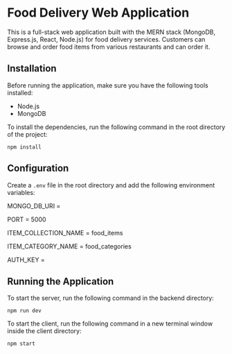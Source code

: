 # Food Delivery Web Application

This is a full-stack web application built with the MERN stack (MongoDB, Express.js, React, Node.js) for food delivery services. Customers can browse and order
food items from various restaurants and can order it.

## Installation

Before running the application, make sure you have the following tools installed:

- Node.js
- MongoDB

To install the dependencies, run the following command in the root directory of the project:


```npm install```


## Configuration

Create a `.env` file in the root directory and add the following environment variables:

MONGO_DB_URI = <your mongo db uri>
  
PORT = 5000
  
ITEM_COLLECTION_NAME = food_items
  
ITEM_CATEGORY_NAME = food_categories
  
AUTH_KEY = <JWT secret key>


## Running the Application

To start the server, run the following command in the backend directory:

```npm run dev```

To start the client, run the following command in a new terminal window inside the client directory:

```npm start```

